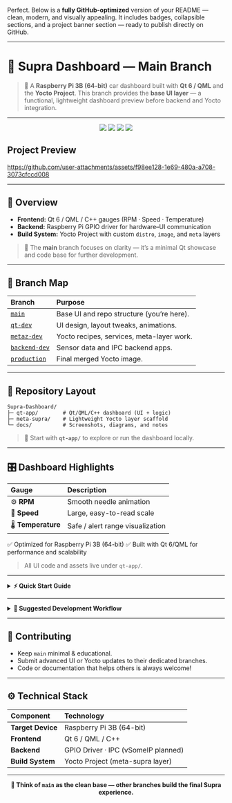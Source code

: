 Perfect. Below is a **fully GitHub-optimized** version of your README — clean, modern, and visually appealing.
It includes badges, collapsible sections, and a project banner section — ready to publish directly on GitHub.

---

# 🚗 Supra Dashboard — Main Branch

> 🧠 A **Raspberry Pi 3B (64-bit)** car dashboard built with **Qt 6 / QML** and the **Yocto Project**.
> This branch provides the **base UI layer** — a functional, lightweight dashboard preview before backend and Yocto integration.

---

<p align="center">
  <a href="https://www.qt.io/"><img src="https://img.shields.io/badge/Qt-6.7-brightgreen?logo=qt&logoColor=white"></a>
  <a href="https://www.yoctoproject.org/"><img src="https://img.shields.io/badge/Yocto%20Project-Custom%20Distro-blue?logo=yocto-project&logoColor=white"></a>
  <img src="https://img.shields.io/badge/Platform-Raspberry-red">
  <img src="https://img.shields.io/badge/Status-Base%20UI-lightgrey">
</p>

## Project Preview

https://github.com/user-attachments/assets/f98ee128-1e69-480a-a708-3073cfccd008

---

## 📘 Overview

* **Frontend:** Qt 6 / QML / C++ gauges (RPM · Speed · Temperature)
* **Backend:** Raspberry Pi GPIO driver for hardware–UI communication
* **Build System:** Yocto Project with custom `distro`, `image`, and `meta` layers

> 🧩 The **main** branch focuses on clarity — it’s a minimal Qt showcase and code base for further development.

---

## 🌿 Branch Map

| Branch                                                                          | Purpose                                   |
| :------------------------------------------------------------------------------ | :---------------------------------------- |
| [`main`](https://github.com/ma7moud111/Supra-Dashboard)                         | Base UI and repo structure (you’re here). |
| [`qt-dev`](https://github.com/ma7moud111/Supra-Dashboard/tree/qt-dev)           | UI design, layout tweaks, animations.     |
| [`metaz-dev`](https://github.com/ma7moud111/Supra-Dashboard/tree/metaz-dev)     | Yocto recipes, services, meta-layer work. |
| [`backend-dev`](https://github.com/ma7moud111/Supra-Dashboard/tree/backend-dev) | Sensor data and IPC backend apps.         |
| [`production`](https://github.com/ma7moud111/Supra-Dashboard/tree/production)   | Final merged Yocto image.                 |

---

## 📂 Repository Layout

```
Supra-Dashboard/
├─ qt-app/        # Qt/QML/C++ dashboard (UI + logic)
├─ meta-supra/    # Lightweight Yocto layer scaffold
└─ docs/          # Screenshots, diagrams, and notes
```

> 🧭 Start with **`qt-app/`** to explore or run the dashboard locally.

---

## 🎛️ Dashboard Highlights

| Gauge               | Description                      |
| :------------------ | :------------------------------- |
| ⚙️ **RPM**          | Smooth needle animation          |
| 🚗 **Speed**        | Large, easy-to-read scale        |
| 🌡️ **Temperature** | Safe / alert range visualization |

✅ Optimized for Raspberry Pi 3B (64-bit)
✅ Built with Qt 6/QML for performance and scalability

> All UI code and assets live under `qt-app/`.

---

<details>
<summary><b>⚡ Quick Start Guide</b></summary>

### ▶️ Run on PC

1. Open **Qt Creator**.
2. Load project from **`qt-app/`**.
3. Build & Run → press `Ctrl + F11` for fullscreen.

### 💻 Run on Raspberry Pi 3B (64-bit)

1. Copy or build from **`qt-app/`**.
2. Deploy to the Pi (`scp` or Yocto image).
3. Execute the app — fullscreen recommended.

> 🧩 The final “flash and run” image is built from the `production` branch.

</details>

---

<details>
<summary><b>🧱 Suggested Development Workflow</b></summary>

1. Prototype gauges in **`qt-app/`**.
2. Polish UI/UX in **`qt-dev`**.
3. Add services & recipes in **`metaz-dev`**.
4. Integrate hardware data in **`backend-dev`**.
5. Merge everything into **`production`** for release.

</details>

---

## 🤝 Contributing

* Keep `main` minimal & educational.
* Submit advanced UI or Yocto updates to their dedicated branches.
* Code or documentation that helps others is always welcome!

---

## ⚙️ Technical Stack

| Component         | Technology                          |
| :---------------- | :---------------------------------- |
| **Target Device** | Raspberry Pi 3B (64-bit)            |
| **Frontend**      | Qt 6 / QML / C++                    |
| **Backend**       | GPIO Driver · IPC (vSomeIP planned) |
| **Build System**  | Yocto Project (meta-supra layer)    |

---

<p align="center"><b>🚀 Think of <code>main</code> as the clean base — other branches build the final Supra experience.</b></p>
